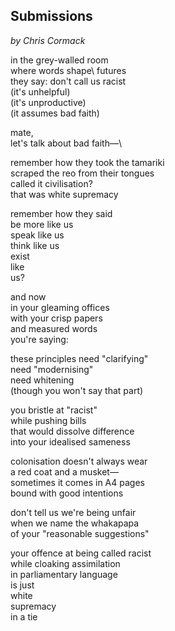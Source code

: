 ## Submissions
*by Chris Cormack*

in the grey-walled room\
                    where words shape\ futures\
they say: don't call us racist\
                    (it's unhelpful)\
                    (it's unproductive)\
                    (it assumes bad faith)

mate,\
let's talk about bad faith—\

remember how they took the tamariki\
scraped the reo from their tongues\
called it civilisation?\
                    that was white supremacy

remember how they said\
be more like us\
                    speak like us\
                    think like us\
                    exist\
                    like\
                    us?

and now\
in your gleaming offices\
with your crisp papers\
and measured words\
you're saying:

these principles need "clarifying"\
                    need "modernising"\
                    need whitening\
                    (though you won't say that part)

you bristle at "racist"\
while pushing bills\
that would dissolve difference\
into your idealised sameness

colonisation doesn't always wear\
a red coat and a musket—\
sometimes it comes in A4 pages\
bound with good intentions

don't tell us we're being unfair\
when we name the whakapapa\
of your "reasonable suggestions"

your offence at being called racist\
while cloaking assimilation\
in parliamentary language\
is just\
                    white\
                            supremacy\
                                        in a tie
